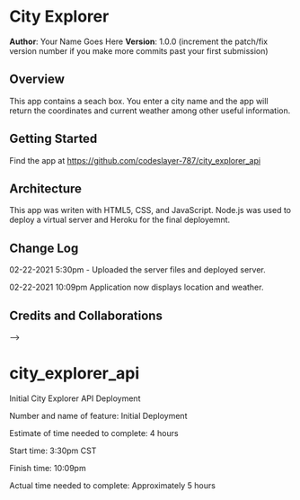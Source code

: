 
# City Explorer

**Author**: Your Name Goes Here
**Version**: 1.0.0 (increment the patch/fix version number if you make more commits past your first submission)

## Overview
This app contains a seach box.  You enter a city name and the app will return the coordinates and current weather among other useful information.

## Getting Started

Find the app at https://github.com/codeslayer-787/city_explorer_api

## Architecture

This app was writen with HTML5, CSS, and JavaScript.  Node.js was used to deploy a virtual server and Heroku for the final deployemnt.  

## Change Log

02-22-2021 5:30pm - Uploaded the server files and deployed server.

02-22-2021 10:09pm Application now displays location and weather.

## Credits and Collaborations

<!-- Give credit (and a link) to other people or resources that helped you build this application. -->
-->
# city_explorer_api

Initial City Explorer API Deployment

Number and name of feature: Initial Deployment

Estimate of time needed to complete: 4 hours

Start time: 3:30pm CST

Finish time: 10:09pm

Actual time needed to complete: Approximately 5 hours
